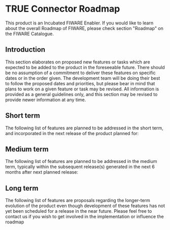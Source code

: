 # TRUE Connector Roadmap

This product is an Incubated FIWARE Enabler. If you would like to learn about the overall Roadmap of FIWARE, please check section "Roadmap" on the FIWARE Catalogue.

## Introduction

This section elaborates on proposed new features or tasks which are expected to be added to the product in the foreseeable future. There should be no assumption of a commitment to deliver these features on specific dates or in the order given. The development team will be doing their best to follow the proposed dates and priorities, but please bear in mind that plans to work on a given feature or task may be revised. All information is provided as a general guidelines only, and this section may be revised to provide newer information at any time.

## Short term

The following list of features are planned to be addressed in the short term, and incorporated in the next release of the product planned for:

## Medium term

The following list of features are planned to be addressed in the medium term, typically within the subsequent release(s) generated in the next 6 months after next planned release:

## Long term

The following list of features are proposals regarding the longer-term evolution of the product even though development of these features has not yet been scheduled for a release in the near future. Please feel free to contact us if you wish to get involved in the implementation or influence the roadmap